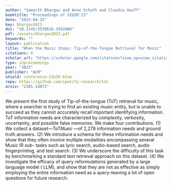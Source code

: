 ```yaml
---
author: "Samarth Bhargav and Anne Schuth and Claudia Hauff"
booktitle: "Proceedings of SIGIR'23"
date: "2023-04-25"
key: bhargav2023
doi: "10.1145/3539618.3592086"
pdf: /assets/bhargav2023.pdf
keywords: ""
layout: publication
title: "When the Music Stops: Tip-of-the-Tongue Retrieval for Music"
citations: 8
scholar_url: "https://scholar.google.com/citations?view_op=view_citation&hl=en&user=Y3ahb_wAAAAJ&pagesize=100&citation_for_view=Y3ahb_wAAAAJ:XvxMoLDsR5gC"
type: inproceedings
year: "2023"
publisher: "ACM"
shield: conference-SIGIR-blue
repo: https://github.com/spotify-research/tot
arxiv: "2305.14072"
---
```


We present the first study of Tip-of-the-tongue (ToT) retrieval for
music, where a searcher is trying to find an existing music entity,
but is unable to succeed as they cannot accurately recall important
identifying information. ToT information needs are characterized
by complexity, verbosity, uncertainty, and possible false memories.
We make four contributions. (1) We collect a dataset—ToT𝑀𝑢𝑠𝑖𝑐 —of
2,278 information needs and ground truth answers. (2) We introduce
a schema for these information needs and show that they often
involve multiple modalities encompassing several Music IR sub-
tasks such as lyric search, audio-based search, audio fingerprinting,
and text search. (3) We underscore the difficulty of this task by
benchmarking a standard text retrieval approach on this dataset.
(4) We investigate the efficacy of query reformulations generated
by a large language model ( LLM), and show that they are not as
effective as simply employing the entire information need as a
query–leaving a lot of open questions for future research.
